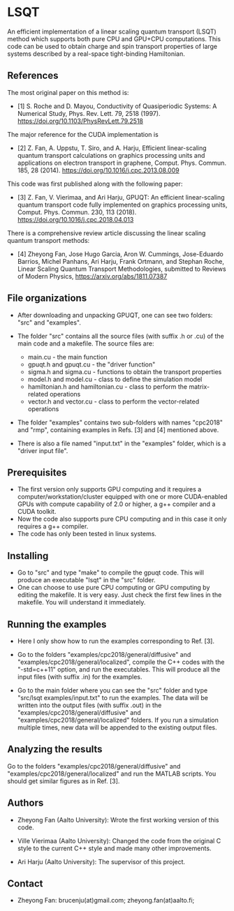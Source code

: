 # LSQT

An efficient implementation of a linear scaling quantum transport (LSQT) method which supports both pure CPU and GPU+CPU computations. This code can be used to obtain charge and spin transport properties of large systems described by a real-space tight-binding Hamiltonian.

## References

The most original paper on this method is:
* [1] S. Roche and D. Mayou, Conductivity of Quasiperiodic Systems: A Numerical Study, Phys. Rev. Lett. 79, 2518 (1997). https://doi.org/10.1103/PhysRevLett.79.2518 

The major reference for the CUDA implementation is 
* [2] Z. Fan, A. Uppstu, T. Siro, and A. Harju, Efficient linear-scaling quantum transport calculations on graphics processing units and applications on electron transport in graphene, Comput. Phys. Commun. 185, 28 (2014). https://doi.org/10.1016/j.cpc.2013.08.009

This code was first published along with the following paper:
* [3] Z. Fan, V. Vierimaa, and Ari Harju, GPUQT: An efficient linear-scaling quantum transport code fully implemented on graphics processing units, Comput. Phys. Commun. 230, 113 (2018). https://doi.org/10.1016/j.cpc.2018.04.013

There is a comprehensive review article discussing the linear scaling quantum transport methods:
* [4] Zheyong Fan, Jose Hugo Garcia, Aron W. Cummings, Jose-Eduardo Barrios, Michel Panhans, Ari Harju, Frank Ortmann, and Stephan Roche, Linear Scaling Quantum Transport Methodologies, submitted to Reviews of Modern Physics, https://arxiv.org/abs/1811.07387

## File organizations

* After downloading and unpacking GPUQT, one can see two folders: "src" and "examples". 

* The folder "src" contains all the source files (with suffix .h or .cu) of the main code and a makefile. The source files are:
    * main.cu                          - the main function
    * gpuqt.h and gpuqt.cu             - the "driver function"
    * sigma.h and sigma.cu             - functions to obtain the transport properties
    * model.h and model.cu             - class to define the simulation model
    * hamiltonian.h and hamiltonian.cu - class to perform the matrix-related operations
    * vector.h and vector.cu           - class to perform the vector-related operations
    
* The folder "examples" contains two sub-folders with names "cpc2018" and "rmp", containing examples in Refs. [3] and [4] mentioned above.

* There is also a file named "input.txt" in the "examples" folder, which is a "driver input file".

## Prerequisites

* The first version only supports GPU computing and it requires a computer/workstation/cluster equipped with one or more CUDA-enabled GPUs with compute capability of 2.0 or higher, a g++ compiler and a CUDA toolkit. 
* Now the code also supports pure CPU computing and in this case it only requires a g++ compiler.
* The code has only been tested in linux systems.

## Installing

* Go to "src" and type "make" to compile the gpuqt code. This will produce an executable "lsqt" in the "src" folder.
* One can choose to use pure CPU computing or GPU computing by editing the makefile. It is very easy. Just check the first few lines in the makefile. You will understand it immediately.
 

## Running the examples

* Here I only show how to run the examples corresponding to Ref. [3].

* Go to the folders "examples/cpc2018/general/diffusive" and "examples/cpc2018/general/localized", compile the C++ codes with the "-std=c++11" option, and run the executables. This will produce all the input files (with suffix .in) for the examples.
  
* Go to the main folder where you can see the "src" folder and type "src/lsqt examples/input.txt" to run the examples. The data will be written into the output files (with suffix .out) in the "examples/cpc2018/general/diffusive" and "examples/cpc2018/general/localized" folders. If you run a simulation multiple times, new data will be appended to the existing output files.

## Analyzing the results

Go to the folders "examples/cpc2018/general/diffusive" and "examples/cpc2018/general/localized" and run the MATLAB scripts. You should get similar figures as in Ref. [3].


## Authors

* Zheyong Fan (Aalto University): Wrote the first working version of this code.

* Ville Vierimaa (Aalto University): Changed the code from the original C style to the current C++ style and made many other improvements.

* Ari Harju (Aalto University): The supervisor of this project.

## Contact

* Zheyong Fan: brucenju(at)gmail.com; zheyong.fan(at)aalto.fi;

